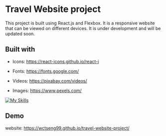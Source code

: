 # Travel Website project

This project is built using React.js and Flexbox. It is a responsive website that can be viewed on different devices.
It is under development and will be updated soon.


## Built with

- Icons: https://react-icons.github.io/react-i

- Fonts: https://fonts.google.com/

- Videos: https://pixabay.com/videos/

- Images: https://www.pexels.com/  

[![My Skills](https://skillicons.dev/icons?i=js,html,css,react,vite,github,githubactions&theme=light)](https://skillicons.dev)

## Demo
website: https://wctseng99.github.io/travel-website-project/
